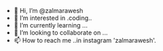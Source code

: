 - 👋 Hi, I’m @zalmarawesh
- 👀 I’m interested in .coding..
- 🌱 I’m currently learning ...
- 💞️ I’m looking to collaborate on ...
- 📫 How to reach me ..in instagram 'zalmarawesh'.

<!---
zalmarawesh/zalmarawesh is a ✨ special ✨ repository because its `README.md` (this file) appears on your GitHub profile.
You can click the Preview link to take a look at your changes.
--->

